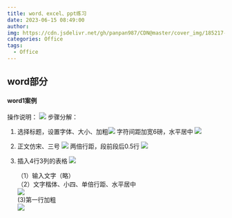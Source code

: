 ```yaml
---
title: word、excel、ppt练习
date: 2023-06-15 08:49:00
author: 
img: https://cdn.jsdelivr.net/gh/panpan987/CDN@master/cover_img/185217-1495018337d7cf.jpg
categories: Office
tags:
  - Office
---
```

## word部分
#### word1案例
操作说明：
![](https://cdn.jsdelivr.net/gh/panpan987/CDN@master/img/wd1.JPG)
步骤分解：  
1. 选择标题，设置字体、大小、加粗![](https://cdn.jsdelivr.net/gh/panpan987/CDN@master/img/%E5%BD%95%E5%88%B6_2023_06_15_15_02_56_624.gif)
   字符间距加宽6磅，水平居中 
   ![](https://cdn.jsdelivr.net/gh/panpan987/CDN@master/img/录制_2023_06_15_15_22_59_169.gif) 
2. 正文仿宋、三号
   ![](https://cdn.jsdelivr.net/gh/panpan987/CDN@master/img/录制_2023_06_15_15_27_14_746.gif) 
  两倍行距，段前段后0.5行
![](https://cdn.jsdelivr.net/gh/panpan987/CDN@master/img/录制_2023_06_15_15_29_45_102.gif) 

3. 插入4行3列的表格
   ![](https://cdn.jsdelivr.net/gh/panpan987/CDN@master/img/录制_2023_06_15_15_33_44_271.gif) 
      
      （1）输入文字（略）    
      （2）文字楷体、小四、单倍行距、水平居中    
      ![](https://cdn.jsdelivr.net/gh/panpan987/CDN@master/img/录制_2023_06_15_16_00_42_574.gif)   
      (3)第一行加粗  
      ![](https://cdn.jsdelivr.net/gh/panpan987/CDN@master/img/录制_2023_06_15_16_05_55_916.gif)



  